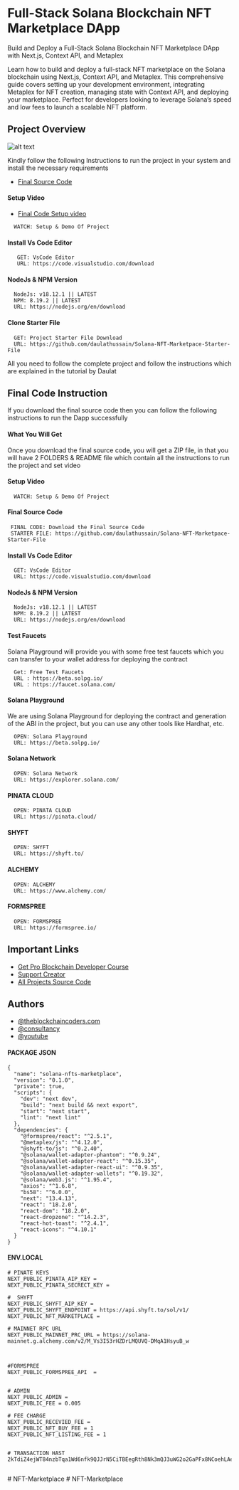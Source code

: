 # Full-Stack Solana Blockchain NFT Marketplace DApp

Build and Deploy a Full-Stack Solana Blockchain NFT Marketplace DApp with Next.js, Context API, and Metaplex

Learn how to build and deploy a full-stack NFT marketplace on the Solana blockchain using Next.js, Context API, and Metaplex. This comprehensive guide covers setting up your development environment, integrating Metaplex for NFT creation, managing state with Context API, and deploying your marketplace. Perfect for developers looking to leverage Solana’s speed and low fees to launch a scalable NFT platform.

## Project Overview

![alt text](https://www.daulathussain.com/wp-content/uploads/2024/10/Full-Stack-Solana-Blockchain-NFT-Marketplace-DApp.jpeg)

Kindly follow the following Instructions to run the project in your system and install the necessary requirements

- [Final Source Code](https://www.theblockchaincoders.com/sourceCode/build-and-deploy-a-solana-nft-creator-dapp-with-next.js-phantom-wallet-and-metaplex-or-solana-blockchain-dapp)

#### Setup Video

- [Final Code Setup video](https://youtu.be/jMxvW_SfVBM?si=FRs7WwYdL5-cCx1O)

```
  WATCH: Setup & Demo Of Project
```

#### Install Vs Code Editor

```
   GET: VsCode Editor
   URL: https://code.visualstudio.com/download
```

#### NodeJs & NPM Version

```
  NodeJs: v18.12.1 || LATEST
  NPM: 8.19.2 || LATEST
  URL: https://nodejs.org/en/download
```

#### Clone Starter File

```
  GET: Project Starter File Download
  URL: https://github.com/daulathussain/Solana-NFT-Marketpace-Starter-File
```

All you need to follow the complete project and follow the instructions which are explained in the tutorial by Daulat

## Final Code Instruction

If you download the final source code then you can follow the following instructions to run the Dapp successfully

#### What You Will Get

Once you download the final source code, you will get a ZIP file, in that you will have 2 FOLDERS & README file which contain all the instructions to run the project and set video

#### Setup Video

```
  WATCH: Setup & Demo Of Project
```

#### Final Source Code

```
 FINAL CODE: Download the Final Source Code
 STARTER FILE: https://github.com/daulathussain/Solana-NFT-Marketpace-Starter-File
```

#### Install Vs Code Editor

```
  GET: VsCode Editor
  URL: https://code.visualstudio.com/download
```

#### NodeJs & NPM Version

```
  NodeJs: v18.12.1 || LATEST
  NPM: 8.19.2 || LATEST
  URL: https://nodejs.org/en/download
```

#### Test Faucets

Solana Playground will provide you with some free test faucets which you can transfer to your wallet address for deploying the contract

```
  Get: Free Test Faucets
  URL : https://beta.solpg.io/
  URL : https://faucet.solana.com/
```

#### Solana Playground

We are using Solana Playground for deploying the contract and generation of the ABI in the project, but you can use any other tools like Hardhat, etc.

```
  OPEN: Solana Playground
  URL: https://beta.solpg.io/
```

#### Solana Network

```
  OPEN: Solana Network
  URL: https://explorer.solana.com/
```

#### PINATA CLOUD

```
  OPEN: PINATA CLOUD
  URL: https://pinata.cloud/
```

#### SHYFT

```
  OPEN: SHYFT
  URL: https://shyft.to/
```

#### ALCHEMY

```
  OPEN: ALCHEMY
  URL: https://www.alchemy.com/
```

#### FORMSPREE

```
  OPEN: FORMSPREE
  URL: https://formspree.io/
```

## Important Links

- [Get Pro Blockchain Developer Course](https://www.theblockchaincoders.com/pro-nft-marketplace)
- [Support Creator](https://bit.ly/Support-Creator)
- [All Projects Source Code](https://www.theblockchaincoders.com/SourceCode)

## Authors

- [@theblockchaincoders.com](https://www.theblockchaincoders.com/)
- [@consultancy](https://www.theblockchaincoders.com/consultancy)
- [@youtube](https://www.youtube.com/@daulathussain)

#### PACKAGE JSON

```
{
  "name": "solana-nfts-marketplace",
  "version": "0.1.0",
  "private": true,
  "scripts": {
    "dev": "next dev",
    "build": "next build && next export",
    "start": "next start",
    "lint": "next lint"
  },
  "dependencies": {
    "@formspree/react": "^2.5.1",
    "@metaplex/js": "^4.12.0",
    "@shyft-to/js": "^0.2.40",
    "@solana/wallet-adapter-phantom": "^0.9.24",
    "@solana/wallet-adapter-react": "^0.15.35",
    "@solana/wallet-adapter-react-ui": "^0.9.35",
    "@solana/wallet-adapter-wallets": "^0.19.32",
    "@solana/web3.js": "^1.95.4",
    "axios": "^1.6.8",
    "bs58": "^6.0.0",
    "next": "13.4.13",
    "react": "18.2.0",
    "react-dom": "18.2.0",
    "react-dropzone": "^14.2.3",
    "react-hot-toast": "^2.4.1",
    "react-icons": "^4.10.1"
  }
}

```

#### ENV.LOCAL

```
# PINATE KEYS
NEXT_PUBLIC_PINATA_AIP_KEY =
NEXT_PUBLIC_PINATA_SECRECT_KEY =

#  SHYFT
NEXT_PUBLIC_SHYFT_AIP_KEY =
NEXT_PUBLIC_SHYFT_ENDPOINT = https://api.shyft.to/sol/v1/
NEXT_PUBLIC_NFT_MARKETPLACE =

# MAINNET RPC URL
NEXT_PUBLIC_MAINNET_PRC_URL = https://solana-mainnet.g.alchemy.com/v2/M_Vs3I53rHZDrLMQUVQ-DMqA1HsyuB_w



#FORMSPREE
NEXT_PUBLIC_FORMSPREE_API  =


# ADMIN
NEXT_PUBLIC_ADMIN =
NEXT_PUBLIC_FEE = 0.005

# FEE CHARGE
NEXT_PUBLIC_RECEVIED_FEE =
NEXT_PUBLIC_NFT_BUY_FEE = 1
NEXT_PUBLIC_NFT_LISTING_FEE = 1


# TRANSACTION HAST 2kTdiZ4ejWT84nzbTqa1Wd6nfk9QJJrN5CiTBEegRth8Nk3mQJ3uWG2o2GaPFx8NCoehLAe1Ri6VsDy1YQ5x7pQK


```
#   N F T - M a r k e t p l a c e  
 #   N F T - M a r k e t p l a c e  
 